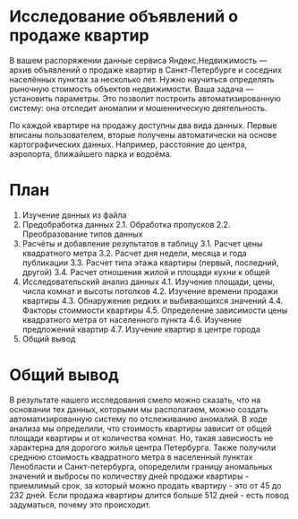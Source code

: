 # Исследование объявлений о продаже квартир

В вашем распоряжении данные сервиса Яндекс.Недвижимость — архив объявлений о продаже квартир в Санкт-Петербурге и соседних населённых пунктах за несколько лет. Нужно научиться определять рыночную стоимость объектов недвижимости. Ваша задача — установить параметры. Это позволит построить автоматизированную систему: она отследит аномалии и мошенническую деятельность. 

По каждой квартире на продажу доступны два вида данных. Первые вписаны пользователем, вторые получены автоматически на основе картографических данных. Например, расстояние до центра, аэропорта, ближайшего парка и водоёма. 

# План 
1. Изучение данных из файла
2.  Предобработка данных
    2.1.  Обработка пропусков
    2.2.  Преобразование типов данных
3.  Расчёты и добавление результатов в таблицу
    3.1.  Расчет цены квадратного метра
    3.2.  Расчет дня недели, месяца и года публикации
    3.3.  Расчет типа этажа квартиры (первый, последний, другой)
    3.4.  Расчет отношения жилой и площади кухни к общей
4.  Исследовательский анализ данных
    4.1.  Изучение площади, цены, числа комнат и высоты потолков
    4.2.  Изучение времени продажи квартиры
    4.3.  Обнаружение редких и выбивающихся значений
    4.4.  Факторы стоимиости квартиры
    4.5.  Определение зависимости цены квадратного метра от населенного пункта
    4.6.  Изучение предложений квартир
    4.7.  Изучение квартир в центре города
5.  Общий вывод

# Общий вывод
В результате нашего исследования смело можно сказать, что на основании тех данных, которыми мы располагаем, можно создать автоматизированную систему по отслеживанию аномалий. В ходе анализа мы определили, что стоимость квартиры зависит от общей площади квартиры и от количества комнат. Но, такая зависиость не характерна для дорогого жилья центра Петербурга. Также получили среднюю стоимость квадратного метра в населенный пунктах Ленобласти и Санкт-петербурга, опоределили границу аномальных значений и выбросы по количеству дней продажи квартиры - приемлимый срок, за который можно продать квартиру - это от 45 до 232 дней. Если продажа квартиры длится больше 512 дней - есть повод задуматься, почему это происходит.